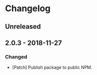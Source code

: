 # Changelog

## Unreleased

## 2.0.3 - 2018-11-27

### Changed

-   [Patch] Publish package to public NPM.
